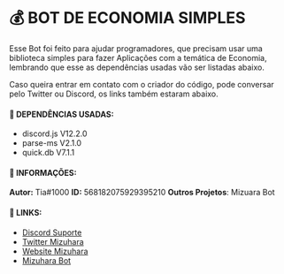 # :moneybag: **BOT DE ECONOMIA SIMPLES** 
Esse Bot foi feito para ajudar programadores, que precisam usar uma biblioteca simples para fazer Aplicações com a temática de Economia, lembrando que esse as dependências usadas vão ser listadas abaixo.

Caso queira entrar em contato com o criador do código, pode conversar pelo Twitter ou Discord, os links também estaram abaixo.

#### :ledger: DEPENDÊNCIAS USADAS: 

* discord.js V12.2.0 
* parse-ms V2.1.0
* quick.db V7.1.1

#### :bust_in_silhouette: INFORMAÇÕES:

**Autor:** Tia#1000
**ID:** 568182075929395210
**Outros Projetos**: Mizuara Bot

#### :paperclip: LINKS:

* [Discord Suporte](https://discord.gg/QraTZUq)
* [Twitter Mizuhara](https://twitter.com/BotMizuhara)
* [Website Mizuhara](https://www.mizuhara.tk)
* [Mizuhara Bot](https://discord.com/oauth2/authorize?client_id=694270851008167976&scope=bot&permissions=805314622)
